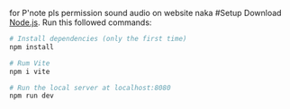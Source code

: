 for P'note 
pls permission sound audio on website naka
#Setup
Download [Node.js](https://nodejs.org/en/download/).
Run this followed commands:

``` bash termminal
# Install dependencies (only the first time)
npm install

# Rum Vite
npm i vite 

# Run the local server at localhost:8080
npm run dev

```
